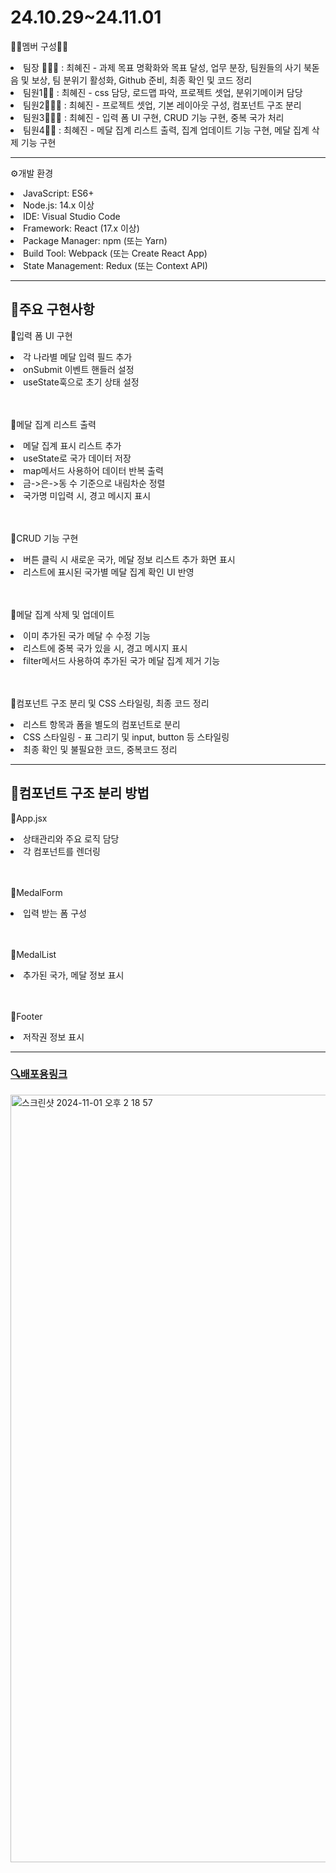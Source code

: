 <H1>24.10.29~24.11.01</H1>
<p>👼🏻멤버 구성👼🏻</p>
<li>팀장 🙋🏻‍♀️ : 최혜진 - 과제 목표 명확화와 목표 달성, 업무 분장, 팀원들의 사기 북돋음 및 보상, 팀 분위기 활성화, Github 준비, 최종 확인 및 코드 정리</li>
<li>팀원1🙋🏻 : 최혜진 - css 담당, 로드맵 파악, 프로젝트 셋업, 분위기메이커 담당</li>
<li>팀원2🙋🏻‍♂️ : 최혜진 - 프로젝트 셋업, 기본 레이아웃 구성, 컴포넌트 구조 분리</li>
<li>팀원3🙋🏼‍♀️ : 최혜진 - 입력 폼 UI 구현, CRUD 기능 구현, 중복 국가 처리</li>
<li>팀원4🙋🏼 : 최혜진 - 메달 집계 리스트 출력, 집계 업데이트 기능 구현, 메달 집계 삭제 기능 구현</li>

---

<p>⚙️개발 환경</p>
<li>JavaScript: ES6+</li>
<li>Node.js: 14.x 이상</li>
<li>IDE: Visual Studio Code</li>
<li>Framework: React (17.x 이상)</li>
<li>Package Manager: npm (또는 Yarn)</li>
<li>Build Tool: Webpack (또는 Create React App)</li>
<li>State Management: Redux (또는 Context API)</li>

---

<h2>📌주요 구현사항</h2>
<p>🐥입력 폼 UI 구현</p>
<li>각 나라별 메달 입력 필드 추가</li>
<li>onSubmit 이벤트 핸들러 설정</li>
<li>useState훅으로 초기 상태 설정</li>
<br> 
<br>
<p>🐥메달 집계 리스트 출력</p>
<li>메달 집계 표시 리스트 추가</li>
<li>useState로 국가 데이터 저장</li>
<li>map메서드 사용하어 데이터 반복 출력</li>
<li>금->은->동 수 기준으로 내림차순 정렬</li>
<li>국가명 미입력 시, 경고 메시지 표시</li>
<br> 
<br>
<p>🐥CRUD 기능 구현</p>
<li>버튼 클릭 시 새로운 국가, 메달 정보 리스트 추가 화면 표시</li>
<li>리스트에 표시된 국가별 메달 집계 확인 UI 반영</li>
<br> 
<br>
<p>🐥메달 집계 삭제 및 업데이트</p>
<li>이미 추가된 국가 메달 수 수정 기능</li>
<li>리스트에 중복 국가 있을 시, 경고 메시지 표시</li>
<li>filter메서드 사용하여 추가된 국가 메달 집계 제거 기능</li>
<br> 
<br>
<p>🐥컴포넌트 구조 분리 및 CSS 스타일링, 최종 코드 정리</p>
<li>리스트 항목과 폼을 별도의 컴포넌트로 분리</li>
<li>CSS 스타일링 - 표 그리기 및 input, button 등 스타일링</li>
<li>최종 확인 및 불필요한 코드, 중복코드 정리</li>

---
<h2>📌컴포넌트 구조 분리 방법</h2>
<p>🐤App.jsx</p>
<li>상태관리와 주요 로직 담당</li>
<li>각 컴포넌트를 렌더링</li>
<br>
<br>
<p>🐤MedalForm</p>
<li>입력 받는 폼 구성</li>
<br>
<br>
<p>🐤MedalList</p>
<li>추가된 국가, 메달 정보 표시</li>
<br>
<br>
<p>🐤Footer</p>
<li>저작권 정보 표시</li>

---
### [🔍배포용링크]("https://olympick-medal-tracker.vercel.app")
<img width="1228" alt="스크린샷 2024-11-01 오후 2 18 57" src="https://github.com/user-attachments/assets/9902ec25-126a-4489-9ea0-1ff672d79324">


